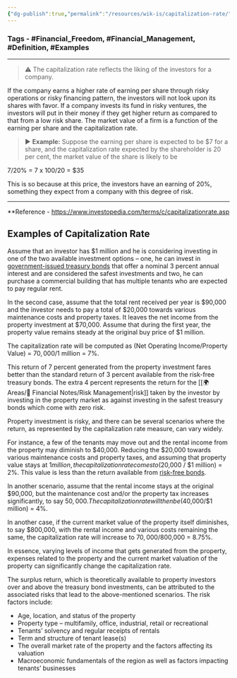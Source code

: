 ```yaml
---
{"dg-publish":true,"permalink":"/resources/wik-is/capitalization-rate/","dgPassFrontmatter":true,"noteIcon":"1","created":"2023-11-14T21:08:34.013+05:30","updated":"2023-12-12T23:35:01.202+05:30"}
---
```


### Tags - #Financial_Freedom, #Financial_Management, #Definition, #Examples 
---


<div class="transclusion internal-embed is-loaded"><div class="markdown-embed">



>⚠ The capitalization rate reflects the liking of the investors for a company. 

</div></div>


<div class="transclusion internal-embed is-loaded"><div class="markdown-embed">



If the company earns a higher rate of earning per share through risky operations or risky financing pattern, the investors will not look upon its shares with favor. If a company invests its fund in risky ventures, the investors will put in their money if they get higher return as compared to that from a low risk share. The market value of a firm is a function of the earning per share and the capitalization rate. 

</div></div>


<div class="transclusion internal-embed is-loaded"><div class="markdown-embed">



>▶ **Example:** Suppose the earning per share is expected to be $7 for a share, and the capitalization rate expected by the shareholder is 20 per cent, the market value of the share is likely to be 

</div></div>


<div class="transclusion internal-embed is-loaded"><div class="markdown-embed">



7/20% = 7 x 100/20 = $35 

</div></div>


<div class="transclusion internal-embed is-loaded"><div class="markdown-embed">



This is so because at this price, the investors have an earning of 20%, something they expect from a company with this degree of risk. 

</div></div>


---
**Reference - https://www.investopedia.com/terms/c/capitalizationrate.asp

## Examples of Capitalization Rate

Assume that an investor has $1 million and he is considering investing in one of the two available investment options – one, he can invest in [government-issued treasury bonds](https://www.investopedia.com/terms/t/treasurybond.asp) that offer a nominal 3 percent annual interest and are considered the safest investments and two, he can purchase a commercial building that has multiple tenants who are expected to pay regular rent.

In the second case, assume that the total rent received per year is $90,000 and the investor needs to pay a total of $20,000 towards various maintenance costs and property taxes. It leaves the net income from the property investment at $70,000. Assume that during the first year, the property value remains steady at the original buy price of $1 million.

The capitalization rate will be computed as (Net Operating Income/Property Value) = $70,000/$1 million = 7%.

This return of 7 percent generated from the property investment fares better than the standard return of 3 percent available from the risk-free treasury bonds. The extra 4 percent represents the return for the [[🌍 Areas/💸 Financial Notes/Risk Management\|risk]] taken by the investor by investing in the property market as against investing in the safest treasury bonds which come with zero risk.

Property investment is risky, and there can be several scenarios where the return, as represented by the capitalization rate measure, can vary widely.

For instance, a few of the tenants may move out and the rental income from the property may diminish to $40,000. Reducing the $20,000 towards various maintenance costs and property taxes, and assuming that property value stays at $1 million, the capitalization rate comes to ($20,000 / $1 million) = 2%. This value is less than the return available from [risk-free bonds](https://www.investopedia.com/ask/answers/168.asp).

In another scenario, assume that the rental income stays at the original $90,000, but the maintenance cost and/or the property tax increases significantly, to say $50,000. The capitalization rate will then be ($40,000/$1 million) = 4%.

In another case, if the current market value of the property itself diminishes, to say $800,000, with the rental income and various costs remaining the same, the capitalization rate will increase to $70,000/$800,000 = 8.75%.

In essence, varying levels of income that gets generated from the property, expenses related to the property and the current market valuation of the property can significantly change the capitalization rate.

The surplus return, which is theoretically available to property investors over and above the treasury bond investments, can be attributed to the associated risks that lead to the above-mentioned scenarios. The risk factors include:

-   Age, location, and status of the property
-   Property type – multifamily, office, industrial, retail or recreational
-   Tenants’ solvency and regular receipts of rentals
-   Term and structure of tenant lease(s)
-   The overall market rate of the property and the factors affecting its valuation
-   Macroeconomic fundamentals of the region as well as factors impacting tenants’ businesses